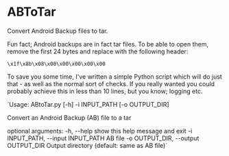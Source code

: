 # ABToTar
Convert Android Backup files to tar.

Fun fact; Android backups are in fact tar files. To be able to open them, remove the first 24 bytes and replace with the following header:

`\x1f\x8b\x08\x00\x00\x00\x00\x00`

To save you some time, I've written a simple Python script which will do just that - as well as the normal sort of checks. If you really wanted you could probably achieve this in less than 10 lines, but you know; logging etc.

`Usage: ABtoTar.py [-h] -i INPUT_PATH [-o OUTPUT_DIR]

Convert an Android Backup (AB) file to a tar

optional arguments:
  -h, --help            show this help message and exit
  -i INPUT_PATH, --input INPUT_PATH
                        AB file
  -o OUTPUT_DIR, --output OUTPUT_DIR
                        Output directory (default: same as AB file)`
